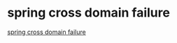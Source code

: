 # spring cross domain failure
[spring cross domain failure](https://aiwithcloud.com/2022/09/16/spring_cross_domain_failure/)